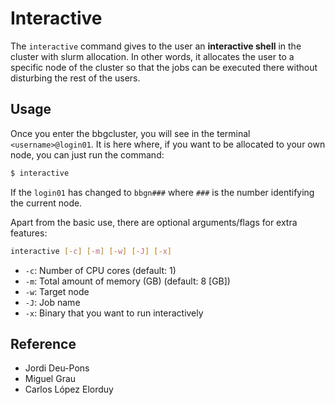 # Interactive

The `interactive` command gives to the user an **interactive shell** in the cluster with slurm allocation. In other words, it allocates the user to a specific node of the cluster so that the jobs can be executed there without disturbing the rest of the users.

## Usage

Once you enter the bbgcluster, you will see in the terminal `<username>@login01`. It is here where, if you want to be allocated to your own node, you can just run the command:

```bash
$ interactive
```

If the `login01` has changed to `bbgn###` where `###` is the number identifying the current node.

Apart from the basic use, there are optional arguments/flags for extra features:

```bash
interactive [-c] [-m] [-w] [-J] [-x]
```

- `-c`: Number of CPU cores (default: 1)
- `-m`: Total amount of memory (GB) (default: 8 [GB])
- `-w`: Target node
- `-J`: Job name
- `-x`: Binary that you want to run interactively

## Reference

- Jordi Deu-Pons
- Miguel Grau
- Carlos López Elorduy
